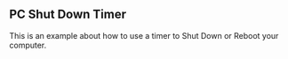 ## PC Shut Down Timer
This is an example about how to use a timer to Shut Down or Reboot your computer.
